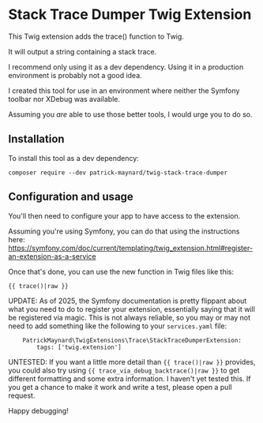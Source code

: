Stack Trace Dumper Twig Extension
================

This Twig extension adds the trace() function to Twig. 

It will output a string containing a stack trace.

I recommend only using it as a dev dependency. Using it in a production environment is probably not a good idea.

I created this tool for use in an environment where neither the Symfony toolbar nor XDebug was available.

Assuming you *are* able to use those better tools, I would urge you to do so.

## Installation

To install this tool as a dev dependency:

```
composer require --dev patrick-maynard/twig-stack-trace-dumper
```

## Configuration and usage

You'll then need to configure your app to have access to the extension.

Assuming you're using Symfony, you can do that using the instructions here: 
https://symfony.com/doc/current/templating/twig_extension.html#register-an-extension-as-a-service

Once that's done, you can use the new function in Twig files like this:

```
{{ trace()|raw }}
```

UPDATE: As of 2025, the Symfony documentation is pretty flippant about what you need to do to register your extension, essentially saying that it will be registered via magic. This is not always reliable, so you may or may not need to add something like the following to your `services.yaml` file: 

```
    PatrickMaynard\TwigExtensions\Trace\StackTraceDumperExtension:
        tags: ['twig.extension']
```


UNTESTED: If you want a little more detail than `{{ trace()|raw }}` provides, you could also try using `{{ trace_via_debug_backtrace()|raw }}` to get different formatting and some extra information. I haven't yet tested this. If you get a chance to make it work and write a test, please open a pull request. 

Happy debugging!
